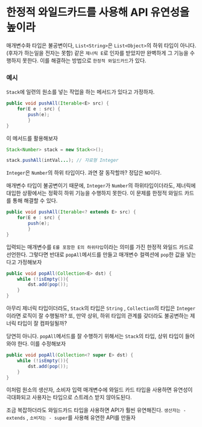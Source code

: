 # 한정적 와일드카드를 사용해 API 유연성을 높이라

매개변수화 타입은 불공변이다, ```List<String>```은 ```List<Object>```의 하위 타입이 아니다. (후자가 하는일을 전자는 못함)
같은 ```제너릭 E```로 인자를 받았지만 완벽하게 그 기능을 수행하지 못한다. 이를 해결하는 방법으로 ```한정적 와일드카드```가 있다.

### 예시
```Stack```에 일련의 원소를 넣는 작업을 하는 메서드가 있다고 가정하자.
```java
public void pushAll(Iterable<E> src) {
    for(E e : src) {
        push(e);
        }
}
```

이 메서드를 활용해보자
```java
Stack<Number> stack = new Stack<>();

stack.pushAll(intVal...); // 자료형 Integer
```
```Integer```은 ```Number```의 하위 타입이다. 과연 잘 동작할까?
정답은 ```NO```이다.

매개변수 타입이 불공변이기 때문에, ```Integer```가 ```Number```의 하위타입이더라도, 제너릭에 대입한 상황에서는 정확히 하위 기능을 수행하지 못한다.
이 문제를 한정적 와일드 카드를 통해 해결할 수 있다.

```java
public void pushAll(Iterable<? extends E> src) {
    for(E e : src) {
        push(e);
        }
}
```
입력되는 매개변수를 ```E를 포함한 E의 하위타입```이라는 의미를 가진 한정적 와일드 카드로 선언한다.
그렇다면 반대로 ```popAll```메서드를 만들고 매개변수 컬렉션에 ```pop```한 값을 넣는다고 가정해보자

```java
public void popAll(Collection<E> dst) {
    while (!isEmpty()){
        dst.add(pop());    
    }    
}
```
아무리 제너릭 타입이더라도, ```Stack```의 타입은 ```String``` , ```Collection```의 타입은 ```Integer``` 이라면 로직이 잘 수행될까?
또, 만약 상위, 하위 타입의 관계를 갖더라도 불공변하는 제너릭 타입이 잘 컴파일될까?

당연히 아니다. ```popAll```메서드를 잘 수행하기 위해서는 ```Stack```의 타입, 상위 타입이 들어와야 한다. 이를 수정해보자
```java
public void popAll(Collection<? super E> dst) {
    while (!isEmpty()){
        dst.add(pop());    
    }    
}
```

이처럼 원소의 생산자, 소비자 입력 매개변수에 와일드 카드 타입을 사용하면 유연성이 극대화되고 사용자는 타입으로 스트레스 받지 않아도된다.

조금 복잡하더라도 와일드카드 타입을 사용하면 API가 훨씬 유연해진다. ```생산자는 - extends``` , ```소비자는 - super```를 사용해 유연한 API를 만들자

